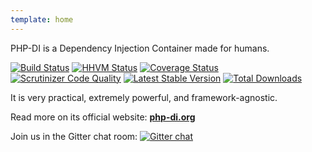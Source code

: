 ```yaml
---
template: home
---
```


PHP-DI is a Dependency Injection Container made for humans.

[![Build Status](https://travis-ci.org/mnapoli/PHP-DI.png?branch=master)](https://travis-ci.org/mnapoli/PHP-DI)
[![HHVM Status](http://hhvm.h4cc.de/badge/mnapoli/php-di.png)](http://hhvm.h4cc.de/package/mnapoli/php-di)
[![Coverage Status](https://coveralls.io/repos/mnapoli/PHP-DI/badge.png?branch=master)](https://coveralls.io/r/mnapoli/PHP-DI?branch=master)
[![Scrutinizer Code Quality](https://scrutinizer-ci.com/g/mnapoli/PHP-DI/badges/quality-score.png?b=master)](https://scrutinizer-ci.com/g/mnapoli/PHP-DI/?branch=master)
[![Latest Stable Version](https://poser.pugx.org/mnapoli/php-di/v/stable.png)](https://packagist.org/packages/mnapoli/php-di)
[![Total Downloads](https://poser.pugx.org/mnapoli/php-di/downloads.png)](https://packagist.org/packages/mnapoli/php-di)

It is very practical, extremely powerful, and framework-agnostic.

Read more on its official website: **[php-di.org](http://php-di.org)**

Join us in the Gitter chat room: [![Gitter chat](https://badges.gitter.im/mnapoli/PHP-DI.png)](https://gitter.im/mnapoli/PHP-DI)

